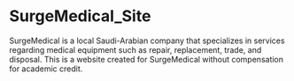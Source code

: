 # SurgeMedical_Site
SurgeMedical is a local Saudi-Arabian company that specializes in services regarding medical equipment such as repair, replacement, trade, and disposal. This is a website created for SurgeMedical without compensation for academic credit.
